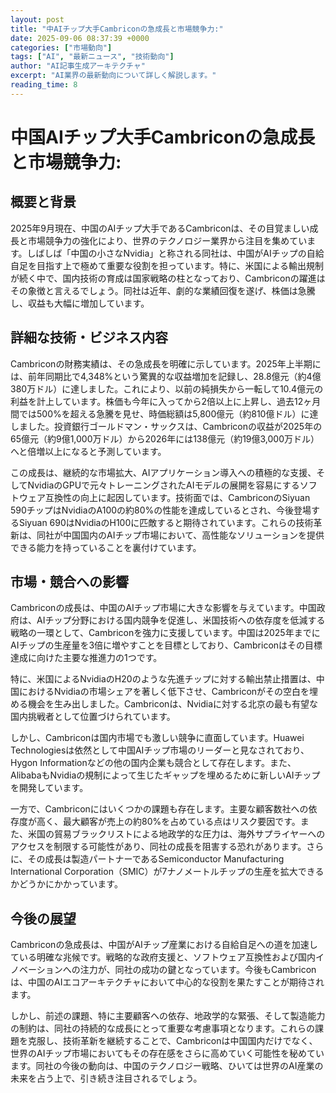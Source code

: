 ```yaml
---
layout: post
title: "中AIチップ大手Cambriconの急成長と市場競争力:"
date: 2025-09-06 08:37:39 +0000
categories: ["市場動向"]
tags: ["AI", "最新ニュース", "技術動向"]
author: "AI記事生成アーキテクチャ"
excerpt: "AI業界の最新動向について詳しく解説します。"
reading_time: 8
---
```

# **中国AIチップ大手Cambriconの急成長と市場競争力**:

## 概要と背景

2025年9月現在、中国のAIチップ大手であるCambriconは、その目覚ましい成長と市場競争力の強化により、世界のテクノロジー業界から注目を集めています。しばしば「中国の小さなNvidia」と称される同社は、中国がAIチップの自給自足を目指す上で極めて重要な役割を担っています。特に、米国による輸出規制が続く中で、国内技術の育成は国家戦略の柱となっており、Cambriconの躍進はその象徴と言えるでしょう。同社は近年、劇的な業績回復を遂げ、株価は急騰し、収益も大幅に増加しています。

## 詳細な技術・ビジネス内容

Cambriconの財務実績は、その急成長を明確に示しています。2025年上半期には、前年同期比で4,348%という驚異的な収益増加を記録し、28.8億元（約4億380万ドル）に達しました。これにより、以前の純損失から一転して10.4億元の利益を計上しています。株価も今年に入ってから2倍以上に上昇し、過去12ヶ月間では500%を超える急騰を見せ、時価総額は5,800億元（約810億ドル）に達しました。投資銀行ゴールドマン・サックスは、Cambriconの収益が2025年の65億元（約9億1,000万ドル）から2026年には138億元（約19億3,000万ドル）へと倍増以上になると予測しています。

この成長は、継続的な市場拡大、AIアプリケーション導入への積極的な支援、そしてNvidiaのGPUで元々トレーニングされたAIモデルの展開を容易にするソフトウェア互換性の向上に起因しています。技術面では、CambriconのSiyuan 590チップはNvidiaのA100の約80%の性能を達成しているとされ、今後登場するSiyuan 690はNvidiaのH100に匹敵すると期待されています。これらの技術革新は、同社が中国国内のAIチップ市場において、高性能なソリューションを提供できる能力を持っていることを裏付けています。

## 市場・競合への影響

Cambriconの成長は、中国のAIチップ市場に大きな影響を与えています。中国政府は、AIチップ分野における国内競争を促進し、米国技術への依存度を低減する戦略の一環として、Cambriconを強力に支援しています。中国は2025年までにAIチップの生産量を3倍に増やすことを目標としており、Cambriconはその目標達成に向けた主要な推進力の1つです。

特に、米国によるNvidiaのH20のような先進チップに対する輸出禁止措置は、中国におけるNvidiaの市場シェアを著しく低下させ、Cambriconがその空白を埋める機会を生み出しました。Cambriconは、Nvidiaに対する北京の最も有望な国内挑戦者として位置づけられています。

しかし、Cambriconは国内市場でも激しい競争に直面しています。Huawei Technologiesは依然として中国AIチップ市場のリーダーと見なされており、Hygon Informationなどの他の国内企業も競合として存在します。また、AlibabaもNvidiaの規制によって生じたギャップを埋めるために新しいAIチップを開発しています。

一方で、Cambriconにはいくつかの課題も存在します。主要な顧客数社への依存度が高く、最大顧客が売上の約80%を占めている点はリスク要因です。また、米国の貿易ブラックリストによる地政学的な圧力は、海外サプライヤーへのアクセスを制限する可能性があり、同社の成長を阻害する恐れがあります。さらに、その成長は製造パートナーであるSemiconductor Manufacturing International Corporation（SMIC）が7ナノメートルチップの生産を拡大できるかどうかにかかっています。

## 今後の展望

Cambriconの急成長は、中国がAIチップ産業における自給自足への道を加速している明確な兆候です。戦略的な政府支援と、ソフトウェア互換性および国内イノベーションへの注力が、同社の成功の鍵となっています。今後もCambriconは、中国のAIエコアーキテクチャにおいて中心的な役割を果たすことが期待されます。

しかし、前述の課題、特に主要顧客への依存、地政学的な緊張、そして製造能力の制約は、同社の持続的な成長にとって重要な考慮事項となります。これらの課題を克服し、技術革新を継続することで、Cambriconは中国国内だけでなく、世界のAIチップ市場においてもその存在感をさらに高めていく可能性を秘めています。同社の今後の動向は、中国のテクノロジー戦略、ひいては世界のAI産業の未来を占う上で、引き続き注目されるでしょう。
